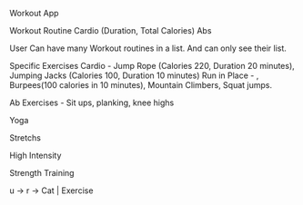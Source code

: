 Workout App 

Workout Routine
Cardio (Duration, Total Calories)
Abs 


User 
Can have many Workout routines in a list. And can only see their list. 

Specific Exercises
Cardio - Jump Rope (Calories 220, Duration 20 minutes), Jumping Jacks (Calories 100, Duration 10 minutes) Run in Place - , Burpees(100 calories in 10 minutes), Mountain Climbers, Squat jumps. 

Ab Exercises - Sit ups, planking, knee highs

Yoga

Stretchs

High Intensity

Strength Training 



u -> r -> Cat
    |
    Exercise 

    